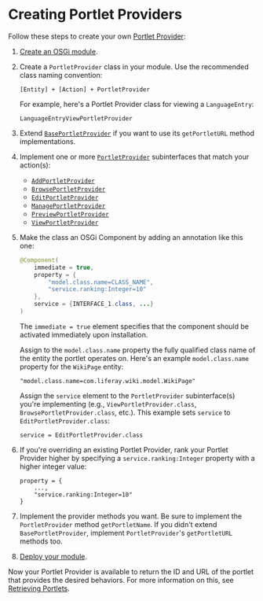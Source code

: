 # Creating Portlet Providers

Follow these steps to create your own 
[Portlet Provider](/docs/7-2/frameworks/-/knowledge_base/f/back-end-frameworks#portlet-providers): 

1.  [Create an OSGi module](/docs/7-2/reference/-/knowledge_base/r/creating-a-project).

2.  Create a `PortletProvider` class in your module. Use the recommended class 
    naming convention:

    `[Entity] + [Action] + PortletProvider`

    For example, here's a Portlet Provider class for viewing a `LanguageEntry`: 

    `LanguageEntryViewPortletProvider`

3.  Extend 
    [`BasePortletProvider`](@platform-ref@/7.2-latest/javadocs/portal-kernel/com/liferay/portal/kernel/portlet/BasePortletProvider.html) 
    if you want to use its `getPortletURL` method implementations. 
 
4.  Implement one or more 
    [`PortletProvider`](@platform-ref@/7.2-latest/javadocs/portal-kernel/com/liferay/portal/kernel/portlet/PortletProvider.html) 
    subinterfaces that match your action(s): 

    -   [`AddPortletProvider`](@platform-ref@/7.2-latest/javadocs/portal-kernel/com/liferay/portal/kernel/portlet/AddPortletProvider.html)
    -   [`BrowsePortletProvider`](@platform-ref@/7.2-latest/javadocs/portal-kernel/com/liferay/portal/kernel/portlet/BrowsePortletProvider.html)
    -   [`EditPortletProvider`](@platform-ref@/7.2-latest/javadocs/portal-kernel/com/liferay/portal/kernel/portlet/EditPortletProvider.html)
    -   [`ManagePortletProvider`](@platform-ref@/7.2-latest/javadocs/portal-kernel/com/liferay/portal/kernel/portlet/ManagePortletProvider.html)
    -   [`PreviewPortletProvider`](@platform-ref@/7.2-latest/javadocs/portal-kernel/com/liferay/portal/kernel/portlet/PreviewPortletProvider.html)
    -   [`ViewPortletProvider`](@platform-ref@/7.2-latest/javadocs/portal-kernel/com/liferay/portal/kernel/portlet/ViewPortletProvider.html)

3.  Make the class an OSGi Component by adding an annotation like this one: 

    ```java
    @Component(
        immediate = true,
        property = {
            "model.class.name=CLASS_NAME",
            "service.ranking:Integer=10"
        },
        service = {INTERFACE_1.class, ...}
    )
    ```

    The `immediate = true` element specifies that the component should be
    activated immediately upon installation.

    Assign to the `model.class.name` property the fully qualified class name of 
    the entity the portlet operates on. Here's an example `model.class.name` 
    property for the `WikiPage` entity: 

        "model.class.name=com.liferay.wiki.model.WikiPage"

    Assign the `service` element to the `PortletProvider` subinterface(s) you're
    implementing (e.g., `ViewPortletProvider.class`, 
    `BrowsePortletProvider.class`, etc.). This example sets `service` to 
    `EditPortletProvider.class`: 

        service = EditPortletProvider.class

4.  If you're overriding an existing Portlet Provider, rank your Portlet 
    Provider higher by specifying a `service.ranking:Integer` property with a 
    higher integer value: 

        property = {
            ...,
            "service.ranking:Integer=10"
        }

5.  Implement the provider methods you want. Be sure to implement the 
    `PortletProvider` method `getPortletName`. If you didn't extend 
    `BasePortletProvider`, implement `PortletProvider`'s `getPortletURL` methods 
    too. 

6.  [Deploy your module](/docs/7-2/reference/-/knowledge_base/r/deploying-a-project). 

Now your Portlet Provider is available to return the ID and URL of the portlet
that provides the desired behaviors. For more information on this, see 
[Retrieving Portlets](/docs/7-2/frameworks/-/knowledge_base/f/retrieving-portlets). 

